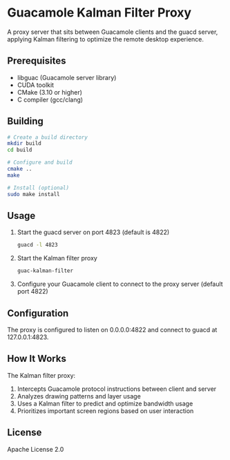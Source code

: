 # Guacamole Kalman Filter Proxy

A proxy server that sits between Guacamole clients and the guacd server, applying Kalman filtering to optimize the remote desktop experience.

## Prerequisites

- libguac (Guacamole server library)
- CUDA toolkit
- CMake (3.10 or higher)
- C compiler (gcc/clang)

## Building

```bash
# Create a build directory
mkdir build
cd build

# Configure and build
cmake ..
make

# Install (optional)
sudo make install
```

## Usage

1. Start the guacd server on port 4823 (default is 4822)
   ```bash
   guacd -l 4823
   ```

2. Start the Kalman filter proxy
   ```bash
   guac-kalman-filter
   ```

3. Configure your Guacamole client to connect to the proxy server (default port 4822)

## Configuration

The proxy is configured to listen on 0.0.0.0:4822 and connect to guacd at 127.0.0.1:4823.

## How It Works

The Kalman filter proxy:

1. Intercepts Guacamole protocol instructions between client and server
2. Analyzes drawing patterns and layer usage
3. Uses a Kalman filter to predict and optimize bandwidth usage
4. Prioritizes important screen regions based on user interaction

## License

Apache License 2.0